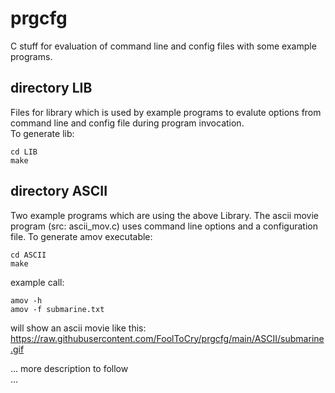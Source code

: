 # prgcfg
C stuff for evaluation of command line and config files with some example programs.

## directory LIB 
Files for library which is used by example programs to evalute options from command line and config file during program invocation.  
To generate lib:
```
cd LIB 
make 
```

## directory ASCII
Two example programs which are using the above Library. The ascii movie program (src: ascii_mov.c) uses command line options and a configuration file. 
To generate amov executable:
```
cd ASCII
make 
```
example call:
```
amov -h
amov -f submarine.txt
```
will show an ascii movie like this:
https://raw.githubusercontent.com/FoolToCry/prgcfg/main/ASCII/submarine.gif

...
more description to follow  
...
